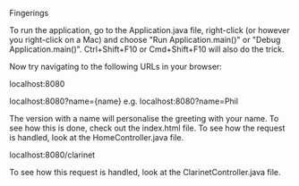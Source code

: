 Fingerings

To run the application, go to the Application.java file, right-click (or however you right-click on a Mac) and choose "Run Application.main()" or "Debug Application.main()". Ctrl+Shift+F10 or Cmd+Shift+F10 will also do the trick.

Now try navigating to the following URLs in your browser:

localhost:8080

localhost:8080?name={name} e.g. localhost:8080?name=Phil

The version with a name will personalise the greeting with your name. To see how this is done, check out the index.html file.
To see how the request is handled, look at the HomeController.java file.

localhost:8080/clarinet

To see how this request is handled, look at the ClarinetController.java file.
